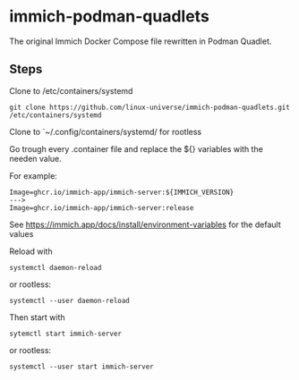 # immich-podman-quadlets

The original Immich Docker Compose file rewritten in Podman Quadlet.

## Steps

Clone to /etc/containers/systemd

`git clone https://github.com/linux-universe/immich-podman-quadlets.git /etc/containers/systemd`

Clone to `~/.config/containers/systemd/ for rootless

Go trough every .container file and replace the ${} variables with the needen value.

For example:

```
Image=ghcr.io/immich-app/immich-server:${IMMICH_VERSION}
--->
Image=ghcr.io/immich-app/immich-server:release
```

See https://immich.app/docs/install/environment-variables for the default values

Reload with

`systemctl daemon-reload`

or rootless:

`systemctl --user daemon-reload`

Then start with

`sytemctl start immich-server`

or rootless:

`systemctl --user start immich-server`

